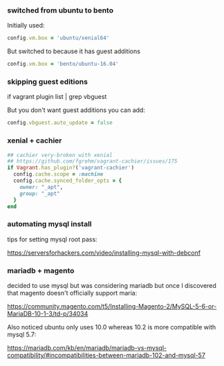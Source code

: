 
### switched from ubuntu to bento

Initially used:

```rb
config.vm.box = 'ubuntu/xenial64'
```

But switched to because it has guest additions

```rb
config.vm.box = 'bento/ubuntu-16.04'
```

### skipping guest editions

if vagrant plugin list | grep vbguest

But you don't want guest additions you can add:

```rb
config.vbguest.auto_update = false
```

### xenial + cachier

```rb
## cachier very-broken with xenial
## https://github.com/fgrehm/vagrant-cachier/issues/175
if Vagrant.has_plugin?('vagrant-cachier')
  config.cache.scope = :machine
  config.cache.synced_folder_opts = {
    owner: "_apt",
    group: "_apt"
  }
end
```

### automating mysql install

tips for setting mysql root pass:

https://serversforhackers.com/video/installing-mysql-with-debconf

### mariadb + magento

decided to use mysql but was considering mariadb but once I discovered that magento doesn't officially support maria:

https://community.magento.com/t5/Installing-Magento-2/MySQL-5-6-or-MariaDB-10-1-3/td-p/34034

Also noticed ubuntu only uses 10.0 whereas 10.2 is more compatible with mysql 5.7:

https://mariadb.com/kb/en/mariadb/mariadb-vs-mysql-compatibility/#incompatibilities-between-mariadb-102-and-mysql-57
